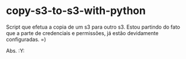 # copy-s3-to-s3-with-python

Script que efetua a copia de um s3 para outro s3. Estou partindo do fato que a parte de credenciais e permissões, já estão devidamente configuradas. =)

Abs. :Y:
